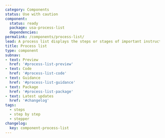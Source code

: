 ```yaml
---
category: Components
status: Use with caution
component:
  status: ready
  package: usa-process-list
  dependencies:
permalink: /components/process-list/
lead: A process list displays the steps or stages of important instructions or processes.
title: Process list
type: component
subnav:
- text: Preview
  href: '#process-list-preview'
- text: Code
  href: '#process-list-code'
- text: Guidance
  href: '#process-list-guidance'
- text: Package
  href: '#process-list-package'
- text: Latest updates
  href: '#changelog'
tags:
  - steps
  - step by step
  - stepper
changelog:
  key: component-process-list
---
```

